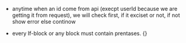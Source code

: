 - anytime when an id come from api (execpt userId because we are getting it from request), we will check first, if it exciset or not, if not show error else continow

- every If-block or any block must contain prentases. {}
